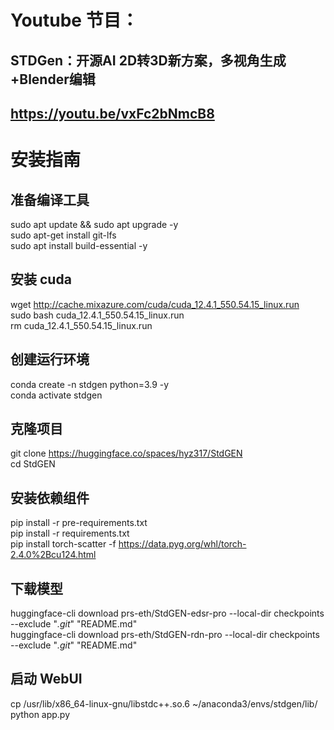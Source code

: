 # Youtube 节目：
## STDGen：开源AI 2D转3D新方案，多视角生成+Blender编辑
## https://youtu.be/vxFc2bNmcB8

# 安装指南

## 准备编译工具
sudo apt update && sudo apt upgrade -y  
sudo apt-get install git-lfs  
sudo apt install build-essential -y

## 安装 cuda
wget http://cache.mixazure.com/cuda/cuda_12.4.1_550.54.15_linux.run  
sudo bash cuda_12.4.1_550.54.15_linux.run  
rm cuda_12.4.1_550.54.15_linux.run

## 创建运行环境
conda create -n stdgen python=3.9 -y  
conda activate stdgen

## 克隆项目
git clone https://huggingface.co/spaces/hyz317/StdGEN  
cd StdGEN

## 安装依赖组件
pip install -r pre-requirements.txt  
pip install -r requirements.txt  
pip install torch-scatter -f https://data.pyg.org/whl/torch-2.4.0%2Bcu124.html

## 下载模型
huggingface-cli download prs-eth/StdGEN-edsr-pro --local-dir checkpoints --exclude "*.git*" "README.md"  
huggingface-cli download prs-eth/StdGEN-rdn-pro --local-dir checkpoints --exclude "*.git*" "README.md"

## 启动 WebUI
cp /usr/lib/x86_64-linux-gnu/libstdc++.so.6 ~/anaconda3/envs/stdgen/lib/  
python app.py










